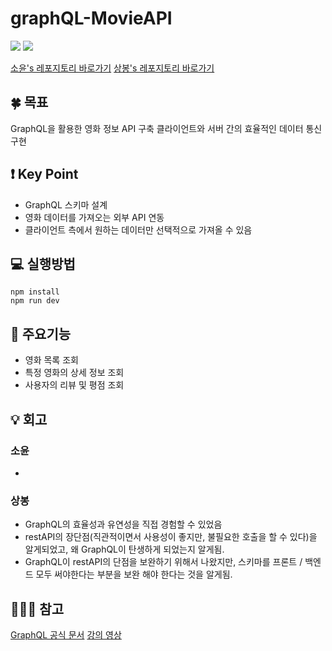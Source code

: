 # graphQL-MovieAPI


<img src="https://img.shields.io/badge/-GraphQL-E10098?style=for-the-badge&logo=graphql&logoColor=white"/> <img src="https://img.shields.io/badge/javascript-%23323330.svg?style=for-the-badge&logo=javascript&logoColor=%23F7DF1E"/>


[소윤's 레포지토리 바로가기](https://github.com/soyoonJ/graphQL)
[상봉's 레포지토리 바로가기](https://github.com/In-Self-Improvement/graphQL-movieAPI)     

## 🍀 목표
GraphQL을 활용한 영화 정보 API 구축
클라이언트와 서버 간의 효율적인 데이터 통신 구현


## ❗️ Key Point
- GraphQL 스키마 설계
- 영화 데이터를 가져오는 외부 API 연동
- 클라이언트 측에서 원하는 데이터만 선택적으로 가져올 수 있음

## 💻 실행방법
```
npm install
npm run dev
```

## 📝 주요기능
- 영화 목록 조회
- 특정 영화의 상세 정보 조회
- 사용자의 리뷰 및 평점 조회

## 💡 회고
### 소윤
- 
### 상봉
- GraphQL의 효율성과 유연성을 직접 경험할 수 있었음
- restAPI의 장단점(직관적이면서 사용성이 좋지만, 불필요한 호출을 할 수 있다)을 알게되었고, 왜 GraphQL이 탄생하게 되었는지 알게됨.
- GraphQL이 restAPI의 단점을 보완하기 위해서 나왔지만, 스키마를 프론트 / 백엔드 모두 써야한다는 부분을 보완 해야 한다는 것을 알게됨. 

## 🕵🏻‍♂️ 참고
[GraphQL 공식 문서](https://graphql.org/)
[강의 영상](https://nomadcoders.co/graphql-for-beginners)
